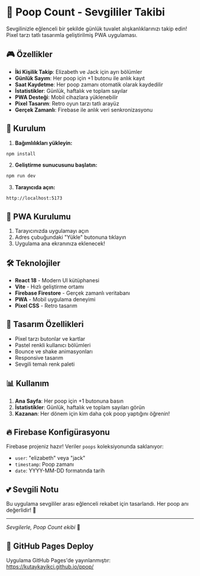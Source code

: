 # 💩 Poop Count - Sevgililer Takibi

Sevgilinizle eğlenceli bir şekilde günlük tuvalet alışkanlıklarınızı takip edin! Pixel tarzı tatlı tasarımla geliştirilmiş PWA uygulaması.

## 🎮 Özellikler

- **İki Kişilik Takip**: Elizabeth ve Jack için ayrı bölümler
- **Günlük Sayım**: Her poop için +1 butonu ile anlık kayıt
- **Saat Kaydetme**: Her poop zamanı otomatik olarak kaydedilir
- **İstatistikler**: Günlük, haftalık ve toplam sayılar
- **PWA Desteği**: Mobil cihazlara yüklenebilir
- **Pixel Tasarım**: Retro oyun tarzı tatlı arayüz
- **Gerçek Zamanlı**: Firebase ile anlık veri senkronizasyonu

## 🚀 Kurulum

1. **Bağımlılıkları yükleyin:**
```bash
npm install
```

2. **Geliştirme sunucusunu başlatın:**
```bash
npm run dev
```

3. **Tarayıcıda açın:**
```
http://localhost:5173
```

## 📱 PWA Kurulumu

1. Tarayıcınızda uygulamayı açın
2. Adres çubuğundaki "Yükle" butonuna tıklayın
3. Uygulama ana ekranınıza eklenecek!

## 🛠️ Teknolojiler

- **React 18** - Modern UI kütüphanesi
- **Vite** - Hızlı geliştirme ortamı
- **Firebase Firestore** - Gerçek zamanlı veritabanı
- **PWA** - Mobil uygulama deneyimi
- **Pixel CSS** - Retro tasarım

## 🎨 Tasarım Özellikleri

- Pixel tarzı butonlar ve kartlar
- Pastel renkli kullanıcı bölümleri
- Bounce ve shake animasyonları
- Responsive tasarım
- Sevgili temalı renk paleti

## 📊 Kullanım

1. **Ana Sayfa**: Her poop için +1 butonuna basın
2. **İstatistikler**: Günlük, haftalık ve toplam sayıları görün
3. **Kazanan**: Her dönem için kim daha çok poop yaptığını öğrenin!

## 🔥 Firebase Konfigürasyonu

Firebase projeniz hazır! Veriler `poops` koleksiyonunda saklanıyor:
- `user`: "elizabeth" veya "jack"
- `timestamp`: Poop zamanı
- `date`: YYYY-MM-DD formatında tarih

## 💕 Sevgili Notu

Bu uygulama sevgililer arası eğlenceli rekabet için tasarlandı. Her poop anı değerlidir! 🎉

---
*Sevgilerle, Poop Count ekibi* 💖

## 🚀 GitHub Pages Deploy

Uygulama GitHub Pages'de yayınlanmıştır: https://kutaykayikci.github.io/ppop/
